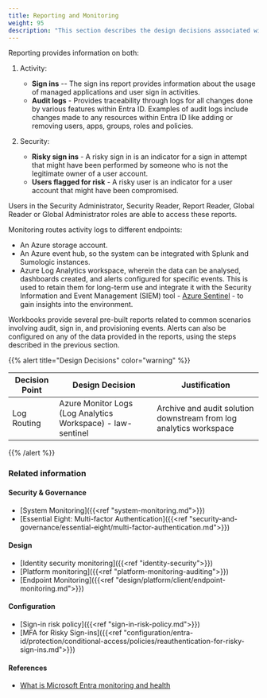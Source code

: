 ```yaml
---
title: Reporting and Monitoring
weight: 95
description: "This section describes the design decisions associated with reporting and monitoring of identities, sign ins and provisioning for system(s) built using ASD's Blueprint for Secure Cloud."
---
```


Reporting provides information on both:

1.  Activity:
    * **Sign ins** -- The sign ins report provides information about the usage of managed applications and user sign in activities.
    * **Audit logs** - Provides traceability through logs for all changes done by various features within Entra ID. Examples of audit logs include changes made to any resources within Entra ID like adding or removing users, apps, groups, roles and policies.

2.  Security:

    * **Risky sign ins** - A risky sign in is an indicator for a sign in attempt that might have been performed by someone who is not the legitimate owner of a user account.
    * **Users flagged for risk** - A risky user is an indicator for a user account that might have been compromised.

Users in the Security Administrator, Security Reader, Report Reader, Global Reader or Global Administrator roles are able to access these reports.

Monitoring routes activity logs to different endpoints:

* An Azure storage account.
* An Azure event hub, so the system can be integrated with Splunk and Sumologic instances.
* Azure Log Analytics workspace, wherein the data can be analysed, dashboards created, and alerts configured for specific events.
    This is used to retain them for long-term use and integrate it with the Security Information and Event Management (SIEM) tool - [Azure Sentinel](https://learn.microsoft.com/azure/sentinel/overview) - to gain insights into the environment.

Workbooks provide several pre-built reports related to common scenarios involving audit, sign in, and provisioning events. Alerts can also be configured on any of the data provided in the reports, using the steps described in the previous section.

{{% alert title="Design Decisions" color="warning" %}}

| Decision Point | Design Decision                                             | Justification                                                      |
| -------------- | ----------------------------------------------------------- | ------------------------------------------------------------------ |
| Log Routing    | Azure Monitor Logs (Log Analytics Workspace) - law-sentinel | Archive and audit solution downstream from log analytics workspace |

{{% /alert %}}

### Related information

#### Security & Governance

* [System Monitoring]({{<ref "system-monitoring.md">}})
* [Essential Eight: Multi-factor Authentication]({{<ref "security-and-governance/essential-eight/multi-factor-authentication.md">}})

#### Design

* [Identity security monitoring]({{<ref "identity-security">}})
* [Platform monitoring]({{<ref "platform-monitoring-auditing">}})
* [Endpoint Monitoring]({{<ref "design/platform/client/endpoint-monitoring.md">}})

#### Configuration

* [Sign-in risk policy]({{<ref "sign-in-risk-policy.md">}})
* [MFA for Risky Sign-ins]({{<ref "configuration/entra-id/protection/conditional-access/policies/reauthentication-for-risky-sign-ins.md">}})
  
#### References

* [What is Microsoft Entra monitoring and health](https://learn.microsoft.com/entra/identity/monitoring-health/overview-monitoring-health)


